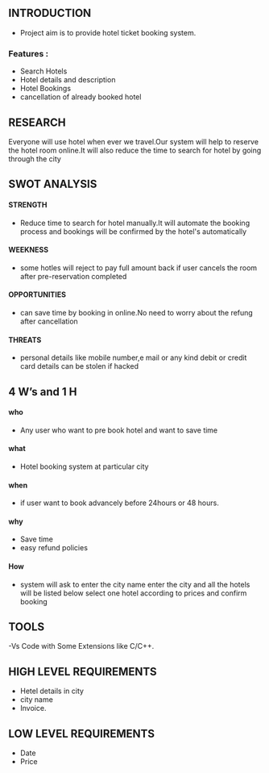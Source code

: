 ## INTRODUCTION
- Project aim is to provide hotel ticket booking system.

### Features :
- Search Hotels
- Hotel details and description
- Hotel Bookings
- cancellation of already booked hotel

## RESEARCH
 Everyone will use hotel when ever we travel.Our system will help to reserve the hotel room online.It will also reduce the time to search for hotel by going through the city
  
## SWOT ANALYSIS
 
 #### STRENGTH
 - Reduce time to search for hotel manually.It will automate the booking process and bookings will be confirmed by the hotel's automatically
 #### WEEKNESS
 - some hotles will reject to pay full amount back if user cancels the room after pre-reservation completed
 #### OPPORTUNITIES
 - can save time by booking in online.No need to worry  about the refung after cancellation
 #### THREATS
 - personal details like mobile number,e mail or any kind debit or credit card details can be stolen if hacked 
     
## 4 W’s and 1 H
 #### who
 - Any user who want to pre book hotel and want to save time
 #### what
 - Hotel booking system at particular city
 #### when
 - if user want to book advancely before 24hours or 48 hours. 
 #### why
 - Save time
 - easy refund policies
 #### How
 - system will ask to enter the city name enter the city and all the hotels will be listed below select one hotel according to prices and confirm booking
 
 ## TOOLS
-Vs Code with Some Extensions like C/C++.

## HIGH LEVEL REQUIREMENTS
- Hetel details in city
- city name
- Invoice.

## LOW LEVEL REQUIREMENTS
- Date
- Price
